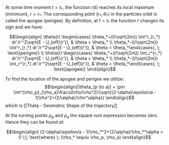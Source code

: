 At some time moment $t=t_*$, the function $r(t)$ reaches its local maximum (minimum), $r = r_*$. The corresponding point $(r_*,\theta_*)$ in the particles orbit is called the apogee (perigee). By definition, at $t = t_*$ the function $\dot{r}$  changes its sign and we have: 

$$\begin{align} \theta(r) \begin{cases} \theta_*+(l/\sqrt{2m}) \int^r_{r_*} dr'/r'^2\sqrt{E - U_{eff}(r')}, & \theta > \theta_* \\ \theta_*-(l/\sqrt{2m}) \int^r_{r_*} dr'/r'^2\sqrt{E - U_{eff}(r')}, & \theta < \theta_*\end{cases}, \; \text{(perigee)}
\\
\theta(r) \begin{cases} \theta_*+(l/\sqrt{2m}) \int_r^{r_*} dr'/r'^2\sqrt{E - U_{eff}(r')}, & \theta > \theta_* \\ \theta_*-(l/\sqrt{2m}) \int_r^{r_*} dr'/r'^2\sqrt{E - U_{eff}(r')}, & \theta < \theta_*\end{cases}, \; \text{(apogee)}
\end{align}$$

To find the location of the apogee and perigee we utilize: $$\begin{align}|\theta_{p \to a}| = \pm \int^{\rho_p}_{\rho_a}\frac{d\rho/\rho^2}{\sqrt{(2-\alpha)\epsilon/a - 1/\rho^2+(2/\alpha)/\rho^\alpha}} \end{align}$$
which is [[Theta - Geometric Shape of the trajectory]]

At the turning points $\rho_p$ and $\rho_a$ the square root expression becomes zero. Hence they can be found at:

$$\begin{align} (2-\alpha)\epsilon/a - 1/\rho_*^2+(2/\alpha)/\rho_*^\alpha  = 0 \;\; \text{where} \; (\rho_* \equiv \rho_p, \rho_a) \end{align}$$